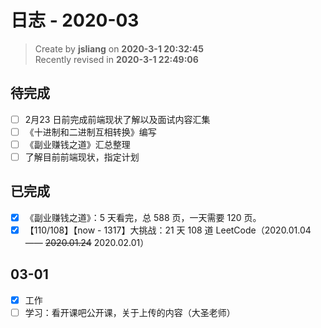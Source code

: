 日志 - 2020-03
===

> Create by **jsliang** on **2020-3-1 20:32:45**  
> Recently revised in **2020-3-1 22:49:06**

## 待完成

* [ ] 2月23 日前完成前端现状了解以及面试内容汇集
* [ ] 《十进制和二进制互相转换》编写
* [ ] 《副业赚钱之道》汇总整理
* [ ] 了解目前前端现状，指定计划

## 已完成

* [x] 《副业赚钱之道》：5 天看完，总 588 页，一天需要 120 页。
* [x] 【110/108】【now - 1317】大挑战：21 天 108 道 LeetCode（2020.01.04 —— ~~2020.01.24~~ 2020.02.01）

## 03-01

* [x] 工作
* [ ] 学习：看开课吧公开课，关于上传的内容（大圣老师）